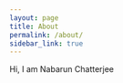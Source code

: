 ```yaml
---
layout: page
title: About
permalink: /about/
sidebar_link: true
---
```


Hi, I am Nabarun Chatterjee


